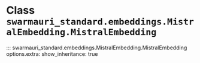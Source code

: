 # Class `swarmauri_standard.embeddings.MistralEmbedding.MistralEmbedding`

::: swarmauri_standard.embeddings.MistralEmbedding.MistralEmbedding
    options.extra:
      show_inheritance: true

